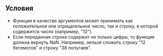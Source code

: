 ## Условия

-   Функция в качестве аргументов может принимать как положительное или отрицательное число, так и строку, в которой содержится число (например, "12").
-   Если переданная строка содержит не только цифры, то функция должна вернуть NaN. Например, нельзя сложить строку "12 бегемотов" и строку "38 попугаев".